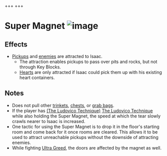 +++
+++

 # Super Magnet ![image](/image/Super_Magnet.png) 

Effects
---------


* [Pickups](/wiki/Pickups "Pickups") and [enemies](/wiki/Monsters "Monsters") are attracted to Isaac.
	+ The attraction enables pickups to pass over pits and rocks, but not through Key Blocks.
	+ [Hearts](/wiki/Hearts_(Pickup) "Hearts (Pickup)") are only attracted if Isaac could pick them up with his existing heart containers.


Notes
-------


* Does not pull other [trinkets](/wiki/Trinket "Trinket"), [chests](/wiki/Chest "Chest"), or [grab bags](/wiki/Grab_bag "Grab bag").
* If the player has [(The Ludovico Technique)](/wiki/The_Ludovico_Technique "The Ludovico Technique") [The Ludovico Technique](/wiki/The_Ludovico_Technique "The Ludovico Technique") while also holding the Super Magnet, the speed at which the tear slowly crawls nearer to Isaac is increased.
* One tactic for using the Super Magnet is to drop it in the floor's starting room and come back for it once rooms are cleared. This allows it to be used to attract unreachable pickups without the downside of attracting enemies.
* While fighting [Ultra Greed](/wiki/Ultra_Greed "Ultra Greed"), the doors are affected by the magnet as well.


